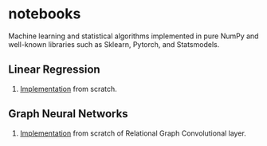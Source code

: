 # notebooks
Machine learning and statistical algorithms implemented in pure NumPy and well-known libraries such as Sklearn, Pytorch, and Statsmodels.

## Linear Regression
1. [Implementation](/notebooks/blob/main/linear-regression/theory.ipynb) from scratch.

## Graph Neural Networks
1. [Implementation](/notebooks/blob/main/gnns/rgcn.ipynb) from scratch of Relational Graph Convolutional layer.